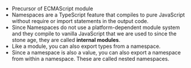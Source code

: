 -   Precursor of ECMAScript module
-   Namespaces are a TypeScript feature that compiles to pure JavaScript without require or import statements in the output code.
-   Since Namespaces do not use a platform-dependent module system and they compile to vanilla JavaScript that we are used to since the stone age, they are called **internal modules**.
-   Like a module, you can also export types from a namespace.
-   Since a namespace is also a value, you can also export a namespace from within a namespace. These are called nested namespaces.
